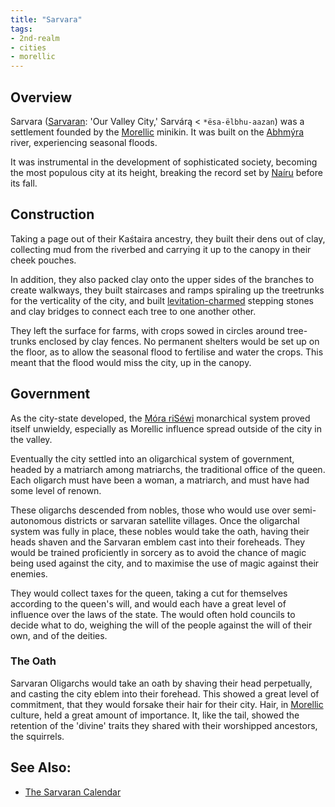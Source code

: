 ```yaml
---
title: "Sarvara"
tags:
- 2nd-realm
- cities
- morellic
---
```

## Overview
Sarvara ([Sarvaran](languages/sarvaran.md): 'Our Valley City,' Sarvárą < `*ësa-ëlbhu-aazan`) was a settlement founded by the [Morellic](groups/morellic-minikin.md) minikin. It was built on the [Abhmýra](locations/abhmyra-river) river, experiencing seasonal floods.

It was instrumental in the development of sophisticated society, becoming the most populous city at its height, breaking the record set by [Naíru](locations/nairu.md) before its fall.
## Construction
Taking a page out of their Kaśtaira ancestry, they built their dens out of clay, collecting mud from the riverbed and carrying it up to the canopy in their cheek pouches.

In addition, they also packed clay onto the upper sides of the branches to create walkways, they built staircases and ramps spiraling up the treetrunks for the verticality of the city, and built [levitation-charmed](phenomena/enchantment/levitation.md) stepping stones and clay bridges to connect each tree to one another other.

They left the surface for farms, with crops sowed in circles around tree-trunks enclosed by clay fences. No permanent shelters would be set up on the floor, as to allow the seasonal flood to fertilise and water the crops. This meant that the flood would miss the city, up in the canopy.
## Government
As the city-state developed, the [Móra riSéwi](groups/mora-risewi-tribe.md) monarchical system proved itself unwieldy, especially as Morellic influence spread outside of the city in the valley.

Eventually the city settled into an oligarchical system of government, headed by a matriarch among matriarchs, the traditional office of the queen. Each oligarch must have been a woman, a matriarch, and must have had some level of renown.

These oligarchs descended from nobles, those who would use over semi-autonomous districts or sarvaran satellite villages. Once the oligarchal system was fully in place, these nobles would take the oath, having their heads shaven and the Sarvaran emblem cast into their foreheads. They would be trained proficiently in sorcery as to avoid the chance of magic being used against the city, and to maximise the use of magic against their enemies.

They would collect taxes for the queen, taking a cut for themselves according to the queen's will, and would each have a great level of influence over the laws of the state. The would often hold councils to decide what to do, weighing the will of the people against the will of their own, and of the deities.
### The Oath
Sarvaran Oligarchs would take an oath by shaving their head perpetually, and casting the city eblem into their forehead. This showed a great level of commitment, that they would forsake their hair for their city. Hair, in [Morellic](groups/morellic-minikin.md) culture, held a great amount of importance. It, like the tail, showed the retention of the 'divine' traits they shared with their worshipped ancestors, the squirrels.
## See Also:
- [The Sarvaran Calendar](lore/sarvaran-calendar.md)